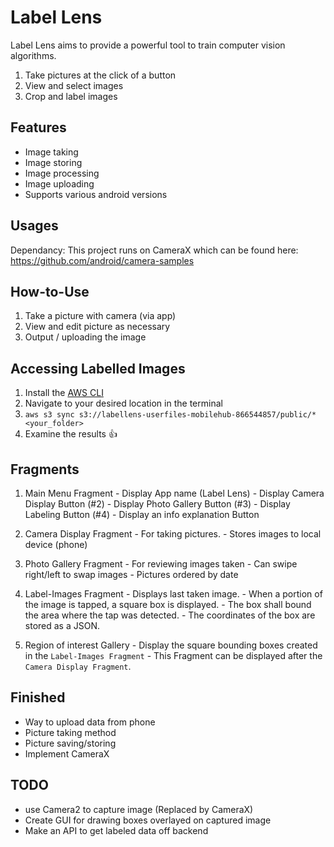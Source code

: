 # Label Lens
Label Lens aims to provide a powerful tool to train computer vision algorithms.
  1. Take pictures at the click of a button
  2. View and select images
  3. Crop and label images

## Features
- Image taking
- Image storing
- Image processing
- Image uploading
- Supports various android versions

## Usages
Dependancy: This project runs on CameraX which can be found here: https://github.com/android/camera-samples

## How-to-Use
  1. Take a picture with camera (via app)
  2. View and edit picture as necessary
  3. Output / uploading the image

## Accessing Labelled Images
  1. Install the [AWS CLI](https://docs.aws.amazon.com/cli/latest/userguide/install-cliv2-linux-mac.html#cliv2-linux--mac-prereq)
  2. Navigate to your desired location in the terminal
  3. `aws s3 sync s3://labellens-userfiles-mobilehub-866544857/public/* <your_folder>`
  4. Examine the results 👍

## Fragments
  1. Main Menu Fragment
    - Display App name (Label Lens)
    - Display Camera Display Button (#2)
    - Display Photo Gallery Button (#3)
    - Display Labeling Button (#4)
    - Display an info explanation Button

  2. Camera Display Fragment
    - For taking pictures.
    - Stores images to local device (phone)

  3. Photo Gallery Fragment
    - For reviewing images taken
    - Can swipe right/left to swap images
    - Pictures ordered by date

  4. Label-Images Fragment
    - Displays last taken image.
    - When a portion of the image is tapped, a square box is displayed.
    - The box shall bound the area where the tap was detected.
    - The coordinates of the box are stored as a JSON.

  5. Region of interest Gallery
    - Display the square bounding boxes created in the `Label-Images Fragment`
    - This Fragment can be displayed after the `Camera Display Fragment`.

## Finished
  - Way to upload data from phone
  - Picture taking method
  - Picture saving/storing
  - Implement CameraX

## TODO
  - use Camera2 to capture image (Replaced by CameraX)
  - Create GUI for drawing boxes overlayed on captured image
  - Make an API to get labeled data off backend
